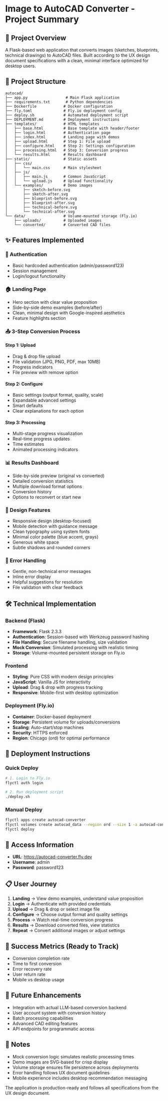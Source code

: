 # Image to AutoCAD Converter - Project Summary

## 🎯 Project Overview

A Flask-based web application that converts images (sketches, blueprints, technical drawings) to AutoCAD files. Built according to the UX design document specifications with a clean, minimal interface optimized for desktop users.

## 📁 Project Structure

```
autocad/
├── app.py                 # Main Flask application
├── requirements.txt       # Python dependencies
├── Dockerfile            # Docker configuration
├── fly.toml              # Fly.io deployment config
├── deploy.sh             # Automated deployment script
├── DEPLOYMENT.md         # Deployment instructions
├── templates/            # HTML templates
│   ├── base.html         # Base template with header/footer
│   ├── login.html        # Authentication page
│   ├── index.html        # Landing page with demos
│   ├── upload.html       # Step 1: File upload
│   ├── configure.html    # Step 2: Settings configuration
│   ├── processing.html   # Step 3: Conversion progress
│   └── results.html      # Results dashboard
├── static/               # Static assets
│   ├── css/
│   │   └── main.css      # Main stylesheet
│   ├── js/
│   │   ├── main.js       # Common JavaScript
│   │   └── upload.js     # Upload functionality
│   └── examples/         # Demo images
│       ├── sketch-before.svg
│       ├── sketch-after.svg
│       ├── blueprint-before.svg
│       ├── blueprint-after.svg
│       ├── technical-before.svg
│       └── technical-after.svg
└── data/                 # Volume-mounted storage (Fly.io)
    ├── uploads/          # Uploaded images
    └── converted/        # Converted CAD files
```

## ✨ Features Implemented

### 🔐 Authentication
- Basic hardcoded authentication (admin/password123)
- Session management
- Login/logout functionality

### 🏠 Landing Page
- Hero section with clear value proposition
- Side-by-side demo examples (before/after)
- Clean, minimal design with Google-inspired aesthetics
- Feature highlights section

### 📤 3-Step Conversion Process

#### Step 1: Upload
- Drag & drop file upload
- File validation (JPG, PNG, PDF, max 10MB)
- Progress indicators
- File preview with remove option

#### Step 2: Configure
- Basic settings (output format, quality, scale)
- Expandable advanced settings
- Smart defaults
- Clear explanations for each option

#### Step 3: Processing
- Multi-stage progress visualization
- Real-time progress updates
- Time estimates
- Animated processing indicators

### 📊 Results Dashboard
- Side-by-side preview (original vs converted)
- Detailed conversion statistics
- Multiple download format options
- Conversion history
- Options to reconvert or start new

### 🎨 Design Features
- Responsive design (desktop-focused)
- Mobile detection with guidance message
- Clean typography using system fonts
- Minimal color palette (blue accent, grays)
- Generous white space
- Subtle shadows and rounded corners

### 🚨 Error Handling
- Gentle, non-technical error messages
- Inline error display
- Helpful suggestions for resolution
- File validation with clear feedback

## 🛠️ Technical Implementation

### Backend (Flask)
- **Framework**: Flask 2.3.3
- **Authentication**: Session-based with Werkzeug password hashing
- **File Handling**: Secure filename handling, size validation
- **Mock Conversion**: Simulated processing with realistic timing
- **Storage**: Volume-mounted persistent storage on Fly.io

### Frontend
- **Styling**: Pure CSS with modern design principles
- **JavaScript**: Vanilla JS for interactivity
- **Upload**: Drag & drop with progress tracking
- **Responsive**: Mobile-first with desktop optimization

### Deployment (Fly.io)
- **Container**: Docker-based deployment
- **Storage**: Persistent volume for uploads/conversions
- **Scaling**: Auto-start/stop machines
- **Security**: HTTPS enforced
- **Region**: Chicago (ord) for optimal performance

## 🚀 Deployment Instructions

### Quick Deploy
```bash
# 1. Login to Fly.io
flyctl auth login

# 2. Run deployment script
./deploy.sh
```

### Manual Deploy
```bash
flyctl apps create autocad-converter
flyctl volumes create autocad_data --region ord --size 1 -a autocad-converter
flyctl deploy
```

## 🔑 Access Information

- **URL**: https://autocad-converter.fly.dev
- **Username**: admin
- **Password**: password123

## 📋 User Journey

1. **Landing** → View demo examples, understand value proposition
2. **Login** → Authenticate with provided credentials
3. **Upload** → Drag & drop or select image file
4. **Configure** → Choose output format and quality settings
5. **Process** → Watch real-time conversion progress
6. **Results** → Download converted files, view statistics
7. **Repeat** → Convert additional images or adjust settings

## 🎯 Success Metrics (Ready to Track)

- Conversion completion rate
- Time to first conversion
- Error recovery rate
- User return rate
- Mobile vs desktop usage

## 🔧 Future Enhancements

- Integration with actual LLM-based conversion backend
- User account system with conversion history
- Batch processing capabilities
- Advanced CAD editing features
- API endpoints for programmatic access

## 📝 Notes

- Mock conversion logic simulates realistic processing times
- Demo images are SVG-based for crisp display
- Volume storage ensures file persistence across deployments
- Error handling follows UX document guidelines
- Mobile experience includes desktop recommendation messaging

The application is production-ready and follows all specifications from the UX design document.
